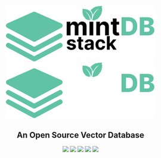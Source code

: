 <p align="center">
    <img width="400" src="./docs/img/logo-light.png#gh-light-mode-only" alt="mintDB Logo">
    <img width="400" src="./docs/img/logo.png#gh-dark-mode-only" alt="mintDB Logo">
</p>
<h2 align="center">An Open Source Vector Database</h2>
<p align="center">
    <img src="https://img.shields.io/badge/version-0.1.0-10d99d">
    <img src="https://img.shields.io/docker/pulls/eddique/mintdb-stack">
    <img src="https://img.shields.io/badge/built_with-Rust-dca282.svg">
    <img src="https://img.shields.io/badge/license-MIT-critical">
    <a href="https://www.linkedin.com/in/eric-rodriguez-3a402811b/"><img src="https://img.shields.io/badge/linkedIn-connect-4777AF"></a>
</p>